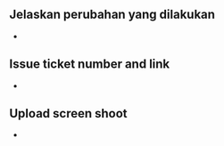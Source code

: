 ## Jelaskan perubahan yang dilakukan
-

## Issue ticket number and link
-

## Upload screen shoot
-

